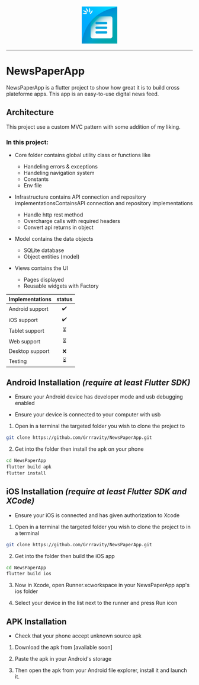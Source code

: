 <p align="center">
<img src="https://github.com/Grrravity/NewsPaperApp/blob/78b8ac90d4a42a1b5f9d43eeae0efb1ae5319493/assets/logo/newsapp_logo.png" height="100" alt="NewsPaperApp" />
</p>

---
# NewsPaperApp

NewsPaperApp is a flutter project to show how great it is to build cross plateforme apps.
This app is an easy-to-use digital news feed.

## Architecture
This project use a custom MVC pattern with some addition of my liking.

### In this project:

- Core folder contains global utility class or functions like
  - Handeling errors & exceptions
  - Handeling navigation system
  - Constants
  - Env file

- Infrastructure contains API connection and repository implementationsContainsAPI connection and repository implementations
  - Handle http rest method
  - Overcharge calls with required headers
  - Convert api returns in object

- Model contains the data objects 
  - SQLite database
  - Object entities (model)

- Views contains the UI
  - Pages displayed
  - Reusable widgets with Factory
  

| Implementations      | status |
| :----------- | :----:  |
| Android support   | ✔️        |
| iOS support   | ✔️        |
| Tablet support   | :hourglass_flowing_sand:        |
| Web support   | :hourglass_flowing_sand:        |
| Desktop support   | :x:        |
| Testing   | :hourglass_flowing_sand:   |

## Android Installation *(require at least Flutter SDK)*

* Ensure your Android device has developer mode and usb debugging enabled

* Ensure your device is connected to your computer with usb 

1. Open in a terminal the targeted folder you wish to clone the project to

```bash
git clone https://github.com/Grrravity/NewsPaperApp.git
```

2. Get into the folder then install the apk on your phone

```bash
cd NewsPaperApp
flutter build apk
flutter install
```

## iOS Installation *(require at least Flutter SDK and XCode)*

* Ensure your iOS is connected and has given authorization to Xcode

1. Open in a terminal the targeted folder you wish to clone the project to in a terminal

```bash
git clone https://github.com/Grrravity/NewsPaperApp.git
```

2. Get into the folder then build the iOS app

```bash
cd NewsPaperApp
flutter build ios
```

3. Now in Xcode, open Runner.xcworkspace in your NewsPaperApp app's ios folder

4. Select your device in the list next to the runner and press Run icon

## APK Installation
* Check that your phone accept unknown source apk

1. Download the apk from [available soon]

2. Paste the apk in your Android's storage

4. Then open the apk from your Android file explorer, install it and launch it.
